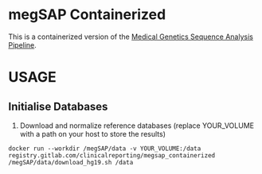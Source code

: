 # megSAP Containerized
This is a containerized version of the [Medical Genetics Sequence Analysis Pipeline](https://github.com/imgag/megSAP).

# USAGE
## Initialise Databases

1. Download and normalize reference databases (replace YOUR_VOLUME with a path on your host to store the results)

```
docker run --workdir /megSAP/data -v YOUR_VOLUME:/data registry.gitlab.com/clinicalreporting/megsap_containerized /megSAP/data/download_hg19.sh /data
```
